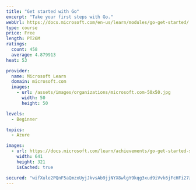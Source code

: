 ```yaml
---
title: "Get started with Go"
excerpt: "Take your first steps with Go."
webUrl: https://docs.microsoft.com/en-us/learn/modules/go-get-started/
type: course
price: Free
length: PT26M
ratings:
  count: 458
  average: 4.879913
heat: 53

provider:
  name: Microsoft Learn
  domain: microsoft.com
  images:
    - url: /assets/images/organizations/microsoft.com-50x50.jpg
      width: 50
      height: 50

levels:
  - Beginner

topics:
  - Azure

images:
  - url: https://docs.microsoft.com/learn/achievements/go-get-started-social.png
    width: 641
    height: 321
    isCached: true

secured: "wifXule2PQnF5aQmzxUyjJkvsAb9jjNYX8wlgY9kqg3xud9iVvk6jFcHFi27znWLQ/N8aEoaUJ3jPvkQtOgDwfHUiCpnEwxiGE6/AuVH0omGFLMPlj1ZV5OSAzKB/VGE2e2pHv/oQjpE4ChyLzhVhwduWVkdvuZdLMAd9zhCL7P70FWJX2Ldt5azZPebym9P8PutU0r4XKEBlMoMm1Ntj/Bi0I6xwL4eB1I3kEq4OBsCNQkK0YBUnQvhxIHFtk3zY2UhAMZReT5/hb1gI1piAgdOm9FNxcDioXS1eHurIBXBUInW9hLZGddm7XczXYG3vQf7Qi4qP1xjojpYP7xr73g7zDuLCKkXQ8uCWjMVMP0vwceeXu+Tg4RswaYAb0b5Ris7BqkhNfIG5ssjtQXnknZYfXNz/793A1tUAZapRV0=;NZpbRSLn0tY4HAuJEr661A=="
---
```


